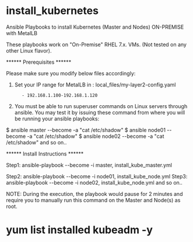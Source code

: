# install_kubernetes
Ansible Playbooks to install Kubernetes (Master and Nodes) ON-PREMISE with MetalLB

These playbooks work on "On-Premise" RHEL 7.x. VMs.
(Not tested on any other Linux flavor).

****** Prerequisites ******

Please make sure you modify below files accordingly:

1. Set your IP range for MetalLB in : local_files/my-layer2-config.yaml 

```
      - 192.168.1.100-192.168.1.120
```

2. You must be able to run superuser commands on Linux servers through ansible.
You may test it by issuing these command from where you will be running your ansible playbooks:

$ ansible master --become -a "cat /etc/shadow"
$ ansible node01 --become -a "cat /etc/shadow"
$ ansible node02 --become -a "cat /etc/shadow"
and so on..


****** Install Instructions ******

Step1: ansible-playbook --become -i master, install_kube_master.yml

Step2: ansible-playbook --become -i node01, install_kube_node.yml
Step3: ansible-playbook --become -i node02, install_kube_node.yml
and so on..

NOTE: During the execution, the playbook would pause for 2 minutes and require you to manually run this command on the Master and Node(s) as root.

# yum list installed kubeadm -y

